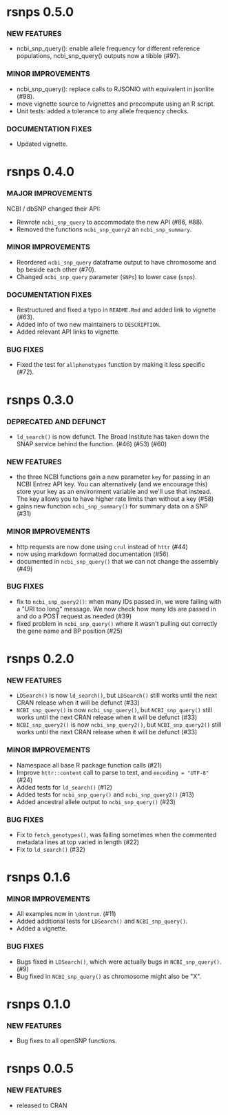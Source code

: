 rsnps 0.5.0
===========

### NEW FEATURES

* ncbi_snp_query(): enable allele frequency for different reference populations, ncbi_snp_query() outputs now a tibble (#97).

### MINOR IMPROVEMENTS

* ncbi_snp_query(): replace calls to RJSONIO with equivalent in jsonlite (#98).
* move vignette source to /vignettes and precompute using an R script.
* Unit tests: added a tolerance to any allele frequency checks.

### DOCUMENTATION FIXES

* Updated vignette.

rsnps 0.4.0
===========

### MAJOR IMPROVEMENTS

NCBI / dbSNP changed their API:

* Rewrote `ncbi_snp_query` to accommodate the new API (#86, #88). 
* Removed the functions `ncbi_snp_query2` an `ncbi_snp_summary`. 

### MINOR IMPROVEMENTS

* Reordered `ncbi_snp_query` dataframe output to have chromosome and bp beside each other (#70).
* Changed `ncbi_snp_query` parameter (`SNPs`) to lower case (`snps`). 

### DOCUMENTATION FIXES

* Restructured and fixed a typo in `README.Rmd` and added link to vignette (#63).
* Added info of two new maintainers to `DESCRIPTION`. 
* Added relevant API links to vignette. 

### BUG FIXES

* Fixed the test for `allphenotypes` function by making it less specific (#72). 


rsnps 0.3.0
===========

### DEPRECATED AND DEFUNCT

* `ld_search()` is now defunct. The Broad Institute has taken down the SNAP service behind the function. (#46) (#53) (#60)

### NEW FEATURES

* the three NCBI functions gain a new parameter `key` for passing in an NCBI Entrez API key. You can alternatively (and we encourage this) store your key as an environment variable and we'll use that instead. The key allows you to have higher rate limits than without a key (#58)
* gains new function `ncbi_snp_summary()` for summary data on a SNP (#31)

### MINOR IMPROVEMENTS

* http requests are now done using `crul` instead of `httr` (#44)
* now using markdown formatted documentation (#56)
* documented in `ncbi_snp_query()` that we can not change the assembly (#49)

### BUG FIXES

* fix to `ncbi_snp_query2()`: when many IDs passed in, we were failing with a "URI too long" message. We now check how many Ids are passed in and do a POST request as needed  (#39)
* fixed problem in `ncbi_snp_query()` where it wasn't pulling out correctly the gene name and BP position (#25)



rsnps 0.2.0
===========

### NEW FEATURES

* `LDSearch()` is now `ld_search()`, but `LDSearch()` still works until 
the next CRAN release when it will be defunct (#33)
* `NCBI_snp_query()` is now `ncbi_snp_query()`, but `NCBI_snp_query()` still 
works until the next CRAN release when it will be defunct (#33)
* `NCBI_snp_query2()` is now `ncbi_snp_query2()`, but `NCBI_snp_query2()` still 
works until the next CRAN release when it will be defunct (#33)

### MINOR IMPROVEMENTS

* Namespace all base R package function calls (#21)
* Improve `httr::content` call to parse to text, and `encoding = "UTF-8"` 
(#24)
* Added tests for `ld_search()` (#12)
* Added tests for `ncbi_snp_query()` and `ncbi_snp_query2()` (#13)
* Added ancestral allele output to `ncbi_snp_query()` (#23)

### BUG FIXES

* Fix to `fetch_genotypes()`, was failing sometimes when the commented
metadata lines at top varied in length (#22)
* Fix to `ld_search()` (#32)


rsnps 0.1.6
===========

### MINOR IMPROVEMENTS

* All examples now in `\dontrun`. (#11)
* Added additional tests for `LDSearch()` and `NCBI_snp_query()`.
* Added a vignette.

### BUG FIXES

* Bugs fixed in `LDSearch()`, which were actually bugs in `NCBI_snp_query()`. (#9)
* Bug fixed in `NCBI_snp_query()` as chromosome might also be "X". 

rsnps 0.1.0
===========

### NEW FEATURES 

* Bug fixes to all openSNP functions.

rsnps 0.0.5
===========

### NEW FEATURES 

* released to CRAN
